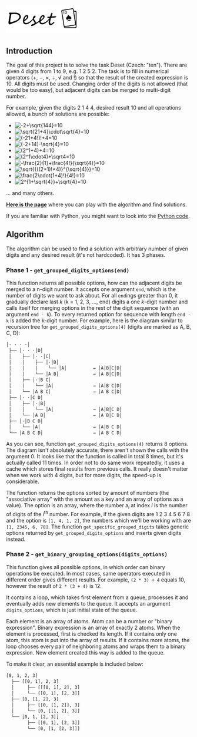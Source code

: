 # <img src="deset-logo.png" alt="Deset" width="200">
## Introduction
The goal of this project is to solve the task Deset (Czech: "ten"). There are given 4 digits from 1 to 9, e.g. 1 2 5 2. The task is to fill in numerical operators (+, −, ×, ÷, √ and !) so that the result of the created expression is 10. All digits must be used. Changing order of the digits is not allowed (that would be too easy), but adjacent digits can be merged to multi-digit number.

For example, given the digits 2 1 4 4, desired result 10 and all operations allowed, a bunch of solutions are possible:
* <img src="https://math.now.sh?from=-2%2B%5Csqrt%7B144%7D%3D10" alt="-2+\sqrt{144}=10" />
* <img src="https://math.now.sh?from=%5Csqrt%7B21%2B4%7D%5Ccdot%5Csqrt%7B4%7D%3D10" alt="\sqrt{21+4}\cdot\sqrt{4}=10" />
* <img src="https://math.now.sh?from=%28-21%2B4!%29!%2B4%3D10" alt="(-21+4!)!+4=10" />
* <img src="https://math.now.sh?from=%28-2%2B14%29-%5Csqrt%7B4%7D%3D10" alt="(-2+14)-\sqrt{4}=10" />
* <img src="https://math.now.sh?from=%282%5E1%2B4%29%2B4%3D10" alt="(2^1+4)+4=10" />
* <img src="https://math.now.sh?from=%282%5E1%5Ccdot4%29%2B%5Csqrt4%3D10" alt="(2^1\cdot4)+\sqrt4=10" />
* <img src="https://math.now.sh?from=-%5Cfrac%7B2%7D%7B1%7D%2B%5Cfrac%7B4!%7D%7B%5Csqrt%7B4%7D%7D%3D10" alt="-\frac{2}{1}+\frac{4!}{\sqrt{4}}=10" />
* <img src="https://math.now.sh?from=%5Csqrt%7B%7B%28(2%2B1%29!%2B4)%7D%5E%7B%5Csqrt%7B4%7D%7D%7D%3D10" alt="\sqrt{{((2+1)!+4)}^{\sqrt{4}}}=10">
* <img src="https://math.now.sh?from=%5Cfrac%7B2%5Ccdot%281%2B4%29!%7D%7B4!%7D%3D10" alt="\frac{2\cdot(1+4)!}{4!}=10" />
* <img src="https://math.now.sh?from=2%5E%7B1%2B%5Csqrt%7B4%7D%7D%2B%5Csqrt%7B4%7D%3D10" alt="2^{1+\sqrt{4}}+\sqrt{4}=10" />
... and many others.

[**Here is the page**](https://generalmimon.github.io/deset/index.html) where you can play with the algorithm and find solutions.

If you are familiar with Python, you might want to look into the [Python code](deset.py).

## Algorithm
The algorithm can be used to find a solution with arbitrary number of given digits and any desired result (it's not hardcoded). It has 3 phases.
### Phase 1 - ``` get_grouped_digits_options(end) ```
This function returns all possible options, how can the adjacent digits be merged to a n-digit number. It accepts one argument ```end```, which is the number of digits we want to ask about. For all ```end```ings greater than 0, it gradually declare last _k_ (k = 1, 2, 3, ..., end) digits a one _k_-digit number and calls itself for merging options in the rest of the digit sequence (with an argument ```end - k```). To every returned option for sequence with length ```end - k``` is added the k-digit number.
For example, here is the diagram similar to recursion tree for ```get_grouped_digits_options(4)``` (digits are marked as A, B, C, D):
```
│· · · ·│
 ├── │· · ·│D│
 │    ├── │· ·│C│
 │    │    ├── │·│B│
 │    │    │    └── │A│          → │A│B│C│D│
 │    │    └── │A B│             → │A B│C│D│
 │    ├── │·│B C│
 │    │    └── │A│               → │A│B C│D│
 │    └── │A B C│                → │A B C│D│
 ├── │· ·│C D│
 │    ├── │·│B│
 │    │    └── │A│               → │A│B│C D│
 │    └── │A B│                  → │A B│C D│
 ├── │·│B C D│
 │    └── │A│                    → │A│B C D│
 └── │A B C D│                   → │A B C D│
```
As you can see, function ```get_grouped_digits_options(4)``` returns 8 options. The diagram isn't absolutely accurate, there aren't shown the calls with the argument 0. It looks like that the function is called in total 8 times, but it's actually called 11 times. In order not to do same work repeatedly, it uses a cache which stores final results from previous calls. It really doesn't matter when we work with 4 digits, but for more digits, the speed-up is considerable.

The function returns the options sorted by amount of numbers (the "associative array" with the amount as a key and an array of options as a value). The option is an array, where the number a<sub>_i_</sub> at index _i_ is the number of digits of the _i_<sup>th</sup> number. For example, if the given digits are 1 2 3 4 5 6 7 8 and the option is ```[1, 4, 1, 2]```, the numbers which we'll be working with are ```[1, 2345, 6, 78]```. The function ```get_specific_grouped_digits``` takes generic options returned by ```get_grouped_digits_options``` and inserts given digits instead.
### Phase 2 - ``` get_binary_grouping_options(digits_options) ```
This function gives all possible options, in which order can binary operations be executed. In most cases, same operators executed in different order gives different results. For example, ```(2 * 3) + 4``` equals 10, however the result of ```2 * (3 + 4)``` is 12.

It contains a loop, which takes first element from a queue, processes it and eventually adds new elements to the queue. It accepts an argument ```digits_options```, which is just initial state of the queue.

Each element is an array of atoms. Atom can be a number or "binary expression". Binary expression is an array of exactly 2 atoms. When the element is processed, first is checked its length. If it contains only one atom, this atom is put into the array of results. If it contains more atoms, the loop chooses every pair of neighboring atoms and wraps them to a binary expression. New element created this way is added to the queue.

To make it clear, an essential example is included below:
```
[0, 1, 2, 3]
  ├── [[0, 1], 2, 3]
  │     ├── [[[0, 1], 2], 3]
  │     └── [[0, 1], [2, 3]]
  ├── [0, [1, 2], 3]
  │     ├── [[0, [1, 2]], 3]
  │     └── [0, [[1, 2], 3]]
  └── [0, 1, [2, 3]]
        ├── [[0, 1], [2, 3]]
        └── [0, [1, [2, 3]]]
```
